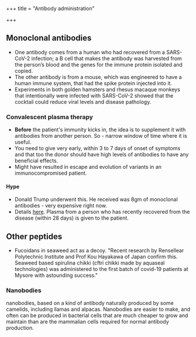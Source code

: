 +++
title = "Antibody administration"

+++
## Monoclonal antibodies
-  One antibody comes from a human who had recovered from a SARS-CoV-2 infection; a B cell that makes the antibody was harvested from the person’s blood and the genes for the immune protein isolated and copied.
- The other antibody is from a mouse, which was engineered to have a human immune system, that had the spike protein injected into it.
- Experiments in both golden hamsters and rhesus macaque monkeys that intentionally were infected with SARS-CoV-2 showed that the cocktail could reduce viral levels and disease pathology.

### Convalescent plasma therapy
- **Before** the patient's immunity kicks in, the idea is to supplement it with antibodies from another person. So - narrow window of time where it is useful.
- You need to give very early, within 3 to 7 days of onset of symptoms and that too the donor should have high levels of antibodies to have any beneficial effects.
- Might have resulted in escape and evolution of variants in an immunocompromised patient.

#### Hype
- Donald Trump underwent this. He received was 8gm of monoclonal antibodies - very expensive right now.
- Details [here](https://www.mayoclinic.org/tests-procedures/convalescent-plasma-therapy/about/pac-20486440). Plasma from a person who has recently recovered from the disease (within 28 days) is given to the patient.

## Other peptides
- Fucoidans in seaweed act as a decoy. "Recent research by Rensellear Polytechnic Institute and Prof Kou Hayakawa of Japan confirm this. Seaweed based spirulina chikki (cftri chikki made by aquaseal technologies) was administered to the first batch of covid-19 patients at Mysore with astounding success."

### Nanobodies
nanobodies, based on a kind of antibody naturally produced by some camelids, including llamas and alpacas. Nanobodies are easier to make, and often can be produced in bacterial cells that are much cheaper to grow and maintain than are the mammalian cells required for normal antibody production. 
